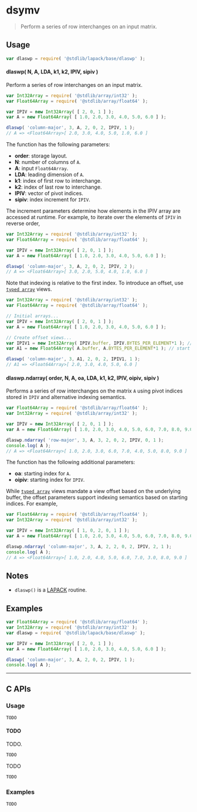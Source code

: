 <!--

@license Apache-2.0

Copyright (c) 2024 The Stdlib Authors.

Licensed under the Apache License, Version 2.0 (the "License");
you may not use this file except in compliance with the License.
You may obtain a copy of the License at

   http://www.apache.org/licenses/LICENSE-2.0

Unless required by applicable law or agreed to in writing, software
distributed under the License is distributed on an "AS IS" BASIS,
WITHOUT WARRANTIES OR CONDITIONS OF ANY KIND, either express or implied.
See the License for the specific language governing permissions and
limitations under the License.

-->

# dsymv

> Perform a series of row interchanges on an input matrix.

<section class = "usage">

## Usage

```javascript
var dlaswp = require( '@stdlib/lapack/base/dlaswp' );
```

#### dlaswp( N, A, LDA, k1, k2, IPIV, sipiv )

Perform a series of row interchanges on an input matrix.

```javascript
var Int32Array = require( '@stdlib/array/int32' );
var Float64Array = require( '@stdlib/array/float64' );

var IPIV = new Int32Array( [ 2, 0, 1 ] );
var A = new Float64Array( [ 1.0, 2.0, 3.0, 4.0, 5.0, 6.0 ] );

dlaswp( 'column-major', 3, A, 2, 0, 2, IPIV, 1 );
// A => <Float64Array>[ 2.0, 3.0, 4.0, 5.0, 1.0, 6.0 ]
```

The function has the following parameters:

-   **order**: storage layout.
-   **N**: number of columns of `A`.
-   **A**: input `Float64Array`.
-   **LDA**: leading dimension of `A`.
-   **k1**: index of first row to interchange.
-   **k2**: index of last row to interchange.
-   **IPIV**: vector of pivot indices.
-   **sipiv**: index increment for `IPIV`.

The increment parameters determine how elements in the IPIV array are accessed at runtime. For example, to iterate over the elements of `IPIV` in reverse order,

```javascript
var Int32Array = require( '@stdlib/array/int32' );
var Float64Array = require( '@stdlib/array/float64' );

var IPIV = new Int32Array( [ 2, 0, 1 ] );
var A = new Float64Array( [ 1.0, 2.0, 3.0, 4.0, 5.0, 6.0 ] );

dlaswp( 'column-major', 3, A, 2, 0, 2, IPIV, 2 );
// A => <Float64Array>[ 3.0, 2.0, 5.0, 4.0, 1.0, 6.0 ]
```

Note that indexing is relative to the first index. To introduce an offset, use [`typed array`][mdn-typed-array] views.

<!-- eslint-disable stdlib/capitalized-comments -->

```javascript
var Int32Array = require( '@stdlib/array/int32' );
var Float64Array = require( '@stdlib/array/float64' );

// Initial arrays...
var IPIV = new Int32Array( [ 2, 0, 1 ] );
var A = new Float64Array( [ 1.0, 2.0, 3.0, 4.0, 5.0, 6.0 ] );

// Create offset views...
var IPIV1 = new Int32Array( IPIV.buffer, IPIV.BYTES_PER_ELEMENT*1 ); // start at 2nd element
var A1 = new Float64Array( A.buffer, A.BYTES_PER_ELEMENT*1 ); // start at 2nd element

dlaswp( 'column-major', 3, A1, 2, 0, 2, IPIV1, 1 );
// A1 => <Float64Array>[ 2.0, 3.0, 4.0, 5.0, 6.0 ]
```

#### dlaswp.ndarray( order, N, A, oa, LDA, k1, k2, IPIV, oipiv, sipiv )

Performs a series of row interchanges on the matrix `A` using pivot indices stored in `IPIV` and alternative indexing semantics.

```javascript
var Float64Array = require( '@stdlib/array/float64' );
var Int32Array = require( '@stdlib/array/int32' );

var IPIV = new Int32Array( [ 2, 0, 1 ] );
var A = new Float64Array( [ 1.0, 2.0, 3.0, 4.0, 5.0, 6.0, 7.0, 8.0, 9.0 ] );

dlaswp.ndarray( 'row-major', 3, A, 3, 2, 0, 2, IPIV, 0, 1 );
console.log( A );
// A => <Float64Array>[ 1.0, 2.0, 3.0, 6.0, 7.0, 4.0, 5.0, 8.0, 9.0 ]
```

The function has the following additional parameters:

-   **oa**: starting index for `A`.
-   **oipiv**: starting index for `IPIV`.

While [`typed array`][mdn-typed-array] views mandate a view offset based on the underlying buffer, the offset parameters support indexing semantics based on starting indices. For example,

```javascript
var Float64Array = require( '@stdlib/array/float64' );
var Int32Array = require( '@stdlib/array/int32' );

var IPIV = new Int32Array( [ 1, 0, 2, 0, 1 ] );
var A = new Float64Array( [ 1.0, 2.0, 3.0, 4.0, 5.0, 6.0, 7.0, 8.0, 9.0 ] );

dlaswp.ndarray( 'column-major', 3, A, 2, 2, 0, 2, IPIV, 2, 1 );
console.log( A );
// A => <Float64Array>[ 1.0, 2.0, 4.0, 5.0, 6.0, 7.0, 3.0, 8.0, 9.0 ]
```

</section>

<!-- /.usage -->

<section class="notes">

## Notes

-   `dlaswp()` is a [LAPACK][lapack] routine.

</section>

<!-- /.notes -->

<section class="examples">

## Examples

<!-- eslint no-undef: "error" -->

```javascript
var Float64Array = require( '@stdlib/array/float64' );
var Int32Array = require( '@stdlib/array/int32' );
var dlaswp = require( '@stdlib/lapack/base/dlaswp' );

var IPIV = new Int32Array( [ 2, 0, 1 ] );
var A = new Float64Array( [ 1.0, 2.0, 3.0, 4.0, 5.0, 6.0 ] );

dlaswp( 'column-major', 3, A, 2, 0, 2, IPIV, 1 );
console.log( A );
```

</section>

<!-- /.examples -->

<!-- C interface documentation. -->

* * *

<section class="c">

## C APIs

<!-- Section to include introductory text. Make sure to keep an empty line after the intro `section` element and another before the `/section` close. -->

<section class="intro">

</section>

<!-- /.intro -->

<!-- C usage documentation. -->

<section class="usage">

### Usage

```c
TODO
```

#### TODO

TODO.

```c
TODO
```

TODO

```c
TODO
```

</section>

<!-- /.usage -->

<!-- C API usage notes. Make sure to keep an empty line after the `section` element and another before the `/section` close. -->

<section class="notes">

</section>

<!-- /.notes -->

<!-- C API usage examples. -->

<section class="examples">

### Examples

```c
TODO
```

</section>

<!-- /.examples -->

</section>

<!-- /.c -->

<!-- Section for related `stdlib` packages. Do not manually edit this section, as it is automatically populated. -->

<section class="related">

</section>

<!-- /.related -->

<!-- Section for all links. Make sure to keep an empty line after the `section` element and another before the `/section` close. -->

<section class="links">

[lapack]: https://www.netlib.org/lapack/explore-html/

[mdn-typed-array]: https://developer.mozilla.org/en-US/docs/Web/JavaScript/Reference/Global_Objects/TypedArray

</section>

<!-- /.links -->
